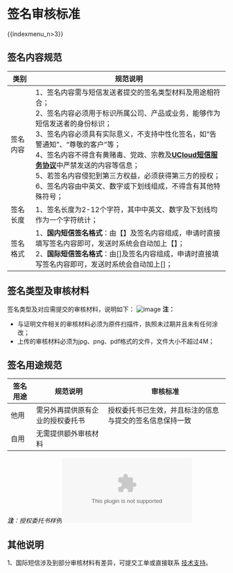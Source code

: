 # 签名审核标准

{{indexmenu_n>3}}

## 签名内容规范



<table>
<thead>
<tr class="header">
<th>类别</th>
<th>规范说明</th>
</tr>
</thead>
<tbody>
<tr class="odd">
<td>签名内容</td>
<td>1、签名内容需与短信发送者提交的签名类型材料及用途相符合；<br />
2、签名内容必须用于标识所属公司、产品或业务，能够作为短信发送者的身份标识；<br />
3、签名内容必须具有实际意义，不支持中性化签名，如“告警通知”、“尊敬的客户”等；<br />
4、签名内容不得含有黄赌毒、党政、宗教及<strong><a href="/management_monitor/usms/introduction/service_level">UCloud短信服务协议</a></strong>中严禁发送的内容等信息；<br />
5、若签名内容侵犯到第三方权益，必须获得第三方的授权；<br />
6、签名内容由中英文、数字或下划线组成，不得含有其他特殊符号；</td>
</tr>
<tr class="even">
<td>签名长度</td>
<td>1、签名长度为2-12个字符，其中中英文、数字及下划线均作为一个字符统计；</td>
</tr>
<tr class="odd">
<td>签名格式</td>
<td>1、<strong>国内短信签名格式</strong>：由【】及签名内容组成，申请时直接填写签名内容即可，发送时系统会自动加上【】；<br />
2、<strong>国际短信签名格式</strong>：由[]及签名内容组成，申请时直接填写签名内容即可，发送时系统会自动加上[]；</td>
</tr>
</tbody>
</table>





## 签名类型及审核材料

签名类型及对应需提交的审核材料，说明如下：
![image](/images/guide/audit_standards/短信服务usms_签名类型与审核材料.png)
**注：**

  - 与证明文件相关的审核材料必须为原件扫描件，执照未过期并且未有任何涂改；
  - 上传的审核材料必须为jpg、png、pdf格式的文件，文件大小不超过4M；

## 签名用途规范

| **签名用途** | **规范说明**         | **审核标准**                     |
| -------- | ---------------- | ---------------------------- |
| 他用       | 需另外再提供原有企业的授权委托书 | 授权委托书已生效，并且标注的信息与提交的签名信息保持一致 |
| 自用       | 无需提供额外审核材料       |                              |

***注**：授权委托书样例![授权委托书样张](/other/message/guide/audit_standards/短信服务usms_授权委托书_样张.doc)*

## 其他说明

1、国际短信涉及到部分审核材料有差异，可提交工单或直接联系
[技术支持](https://www.ucloud.cn/site/service.html)。